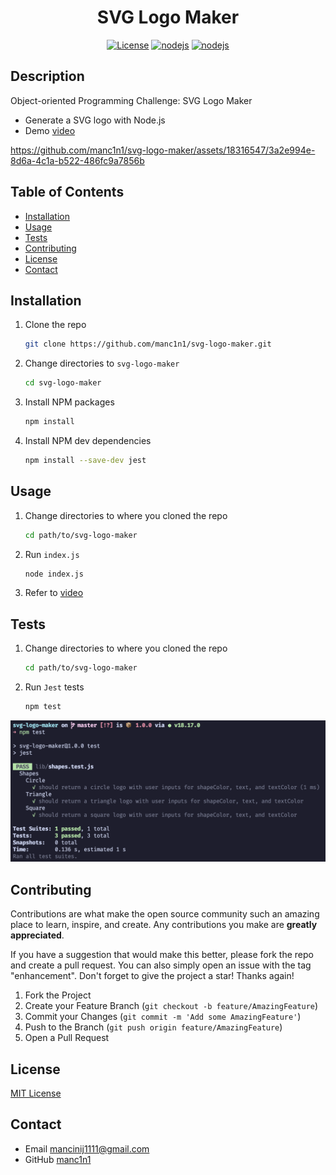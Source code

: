 <div align="center">

# SVG Logo Maker

[![License](https://img.shields.io/github/license/manc1n1/svg-logo-maker.svg?style=for-the-badge)](https://github.com/manc1n1/svg-logo-maker/blob/master/LICENSE)
[![nodejs][node.js]][nodejs-url]
[![nodejs][jestjs]][jestjs-url]

</div>

## Description

Object-oriented Programming Challenge: SVG Logo Maker

-   Generate a SVG logo with Node.js
-   Demo [video](https://drive.google.com/file/d/1i-A0VWMDI6v1o0NdStcbXWr0CHLe1AKv/view?usp=drive_link)

https://github.com/manc1n1/svg-logo-maker/assets/18316547/3a2e994e-8d6a-4c1a-b522-486fc9a7856b

## Table of Contents

-   [Installation](#installation)
-   [Usage](#usage)
-   [Tests](#tests)
-   [Contributing](#contributing)
-   [License](#license)
-   [Contact](#contact)

## Installation

1.  Clone the repo

    ```sh
    git clone https://github.com/manc1n1/svg-logo-maker.git
    ```

2.  Change directories to `svg-logo-maker`

    ```sh
    cd svg-logo-maker
    ```

3.  Install NPM packages

    ```sh
    npm install
    ```

4.  Install NPM dev dependencies

    ```sh
    npm install --save-dev jest
    ```

## Usage

1. Change directories to where you cloned the repo

    ```sh
    cd path/to/svg-logo-maker
    ```

2. Run `index.js`

    ```sh
    node index.js
    ```

3. Refer to [video]()

## Tests

1.  Change directories to where you cloned the repo

    ```sh
    cd path/to/svg-logo-maker
    ```

2.  Run `Jest` tests

    ```sh
    npm test
    ```

![test](assets/images/test.png)

## Contributing

Contributions are what make the open source community such an amazing place to learn, inspire, and create. Any contributions you make are **greatly appreciated**.

If you have a suggestion that would make this better, please fork the repo and create a pull request. You can also simply open an issue with the tag "enhancement".
Don't forget to give the project a star! Thanks again!

1. Fork the Project
2. Create your Feature Branch (`git checkout -b feature/AmazingFeature`)
3. Commit your Changes (`git commit -m 'Add some AmazingFeature'`)
4. Push to the Branch (`git push origin feature/AmazingFeature`)
5. Open a Pull Request

## License

[MIT License](https://opensource.org/licenses/MIT)

## Contact

-   Email mancinij1111@gmail.com
-   GitHub [manc1n1](https://github.com/manc1n1)

[node.js]: https://img.shields.io/badge/node.js-333?style=for-the-badge&logo=nodedotjs
[nodejs-url]: https://nodejs.org/
[jestjs]: https://img.shields.io/badge/jest-C21325?style=for-the-badge&logo=jest
[jestjs-url]: https://jestjs.io/
